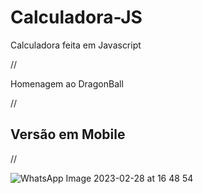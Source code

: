 # Calculadora-JS

Calculadora feita em Javascript

//

Homenagem ao DragonBall

//

<h2>Versão em Mobile</h2>

//

![WhatsApp Image 2023-02-28 at 16 48 54](https://user-images.githubusercontent.com/103973828/221963078-59f78eb0-0aa0-4d4e-bf7b-8a5e3f856dc1.jpeg)
